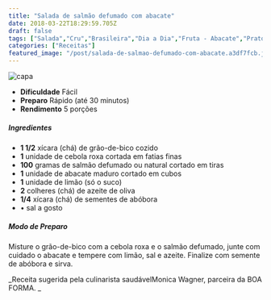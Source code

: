 ```yaml
---
title: "Salada de salmão defumado com abacate"
date: 2018-03-22T18:29:59.705Z
draft: false
tags: ["Salada","Cru","Brasileira","Dia a Dia","Fruta - Abacate","Pratos leves - Saladas","Receitas","Receitas rápidas","Receitas simples e fáceis","Salmão"]
categories: ["Receitas"]
featured_image: "/post/salada-de-salmao-defumado-com-abacate.a3df7fcb.jpeg"
---
```


![capa](/post/salada-de-salmao-defumado-com-abacate.a3df7fcb.jpeg)

*   **Dificuldade** Fácil
*   **Preparo** Rápido (até 30 minutos)
*   **Rendimento** 5 porções

##### Ingredientes

*   **1 1/2** xícara (chá) de grão-de-bico cozido
*   **1** unidade de cebola roxa cortada em fatias finas
*   **100** gramas de salmão defumado ou natural cortado em tiras
*   **1** unidade de abacate maduro cortado em cubos
*   **1** unidade de limão (só o suco)
*   **2** colheres (chá) de azeite de oliva
*   **1/4** xícara (chá) de sementes de abóbora
*   • sal a gosto

##### Modo de Preparo

Misture o grão-de-bico com a cebola roxa e o salmão defumado, junte com cuidado o abacate e tempere com limão, sal e azeite. Finalize com semente de abóbora e sirva.

_Receita sugerida pela culinarista saudávelMonica Wagner, parceira da BOA FORMA. _
